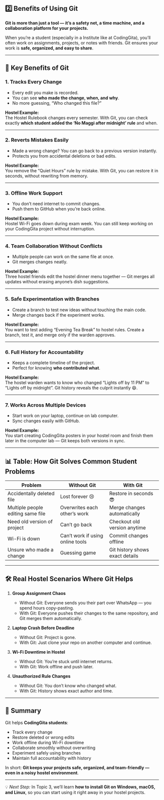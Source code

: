 ## 2️⃣ Benefits of Using Git  

**Git is more than just a tool — it’s a safety net, a time machine, and a collaboration platform for your projects.**  

When you’re a student (especially in a Institute like at CodingGita), you’ll often work on assignments, projects, or notes with friends. Git ensures your work is **safe, organized, and easy to share**.

---

## 📌 Key Benefits of Git  

### 1. **Tracks Every Change**  
- Every edit you make is recorded.  
- You can see **who made the change, when, and why**.  
- No more guessing, “Who changed this file?”  

**Hostel Example:**  
The Hostel Rulebook changes every semester. With Git, you can check exactly **which student added the ‘No Maggi after midnight’ rule** and when.

---

### 2. **Reverts Mistakes Easily**  
- Made a wrong change? You can go back to a previous version instantly.  
- Protects you from accidental deletions or bad edits.  

**Hostel Example:**  
You remove the “Quiet Hours” rule by mistake. With Git, you can restore it in seconds, without rewriting from memory.

---

### 3. **Offline Work Support**  
- You don’t need internet to commit changes.  
- Push them to GitHub when you’re back online.  

**Hostel Example:**  
Hostel Wi-Fi goes down during exam week. You can still keep working on your CodingGita project without interruption.

---

### 4. **Team Collaboration Without Conflicts**  
- Multiple people can work on the same file at once.  
- Git merges changes neatly.  

**Hostel Example:**  
Three hostel friends edit the hostel dinner menu together — Git merges all updates without erasing anyone’s dish suggestions.

---

### 5. **Safe Experimentation with Branches**  
- Create a branch to test new ideas without touching the main code.  
- Merge changes back if the experiment works.  

**Hostel Example:**  
You want to test adding “Evening Tea Break” to hostel rules. Create a branch, test it, and merge only if the warden approves.

---

### 6. **Full History for Accountability**  
- Keeps a complete timeline of the project.  
- Perfect for knowing **who contributed what**.  

**Hostel Example:**  
The hostel warden wants to know who changed “Lights off by 11 PM” to “Lights off by midnight”. Git history reveals the culprit instantly 😄.

---

### 7. **Works Across Multiple Devices**  
- Start work on your laptop, continue on lab computer.  
- Sync changes easily with GitHub.  

**Hostel Example:**  
You start creating CodingGita posters in your hostel room and finish them later in the computer lab — Git keeps both versions in sync.

---

## 📊 Table: How Git Solves Common Student Problems  

| Problem                             | Without Git                      | With Git                         |
|--------------------------------------|-----------------------------------|-----------------------------------|
| Accidentally deleted file           | Lost forever 😢                  | Restore in seconds 😎            |
| Multiple people editing same file   | Overwrites each other’s work     | Merge changes automatically      |
| Need old version of project         | Can’t go back                    | Checkout old version anytime     |
| Wi-Fi is down                       | Can’t work if using online tools | Commit changes offline           |
| Unsure who made a change            | Guessing game                    | Git history shows exact details  |

---

## 🛠 Real Hostel Scenarios Where Git Helps  

1. **Group Assignment Chaos**  
   - Without Git: Everyone sends you their part over WhatsApp — you spend hours copy-pasting.  
   - With Git: Everyone pushes their changes to the same repository, and Git merges them automatically.  

2. **Laptop Crash Before Deadline**  
   - Without Git: Project is gone.  
   - With Git: Just clone your repo on another computer and continue.  

3. **Wi-Fi Downtime in Hostel**  
   - Without Git: You’re stuck until internet returns.  
   - With Git: Work offline and push later.  

4. **Unauthorized Rule Changes**  
   - Without Git: You don’t know who changed what.  
   - With Git: History shows exact author and time.  

---

## 📝 Summary  

Git helps **CodingGita students**:  
- Track every change  
- Restore deleted or wrong edits  
- Work offline during Wi-Fi downtime  
- Collaborate smoothly without overwriting  
- Experiment safely using branches  
- Maintain full accountability with history  

In short: **Git keeps your projects safe, organized, and team-friendly — even in a noisy hostel environment**.

---

💡 *Next Step:* In Topic 3, we’ll learn **how to install Git on Windows, macOS, and Linux**, so you can start using it right away in your hostel projects.
